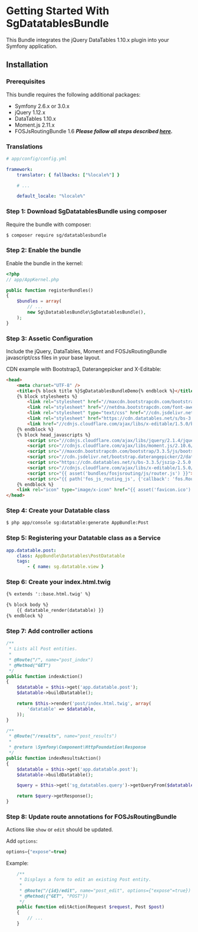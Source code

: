 # Getting Started With SgDatatablesBundle

This Bundle integrates the jQuery DataTables 1.10.x plugin into your Symfony application.

## Installation

### Prerequisites

This bundle requires the following additional packages:

* Symfony 2.6.x or 3.0.x
* jQuery 1.12.x
* DataTables 1.10.x
* Moment.js 2.11.x
* FOSJsRoutingBundle 1.6 ***Please follow all steps described [here](https://github.com/FriendsOfSymfony/FOSJsRoutingBundle/blob/master/Resources/doc/index.md).***

### Translations

``` yaml
# app/config/config.yml

framework:
    translator: { fallbacks: ["%locale%"] }

    # ...

    default_locale: "%locale%"
```

### Step 1: Download SgDatatablesBundle using composer

Require the bundle with composer:

``` bash
$ composer require sg/datatablesbundle
```

### Step 2: Enable the bundle

Enable the bundle in the kernel:

``` php
<?php
// app/AppKernel.php

public function registerBundles()
{
    $bundles = array(
        // ...
        new Sg\DatatablesBundle\SgDatatablesBundle(),
    );
}
```

### Step 3: Assetic Configuration

Include the jQuery, DataTables, Moment and FOSJsRoutingBundle javascript/css files in your base layout.

CDN example with Bootstrap3, Daterangepicker and X-Editable:

```html
<head>
    <meta charset="UTF-8" />
    <title>{% block title %}SgDatatablesBundleDemo{% endblock %}</title>
    {% block stylesheets %}
        <link rel="stylesheet" href="//maxcdn.bootstrapcdn.com/bootstrap/3.3.5/css/bootstrap.min.css">
        <link rel="stylesheet" href="//netdna.bootstrapcdn.com/font-awesome/4.3.0/css/font-awesome.min.css">
        <link rel="stylesheet" type="text/css" href="//cdn.jsdelivr.net/bootstrap.daterangepicker/2/daterangepicker.css">
        <link rel="stylesheet" href="https://cdn.datatables.net/s/bs-3.3.5/jszip-2.5.0,pdfmake-0.1.18,dt-1.10.10,b-1.1.0,b-colvis-1.1.0,b-flash-1.1.0,b-html5-1.1.0,b-print-1.1.0,r-2.0.0/datatables.min.css">
        <link href="//cdnjs.cloudflare.com/ajax/libs/x-editable/1.5.0/bootstrap3-editable/css/bootstrap-editable.css" rel="stylesheet"/>
    {% endblock %}
    {% block head_javascripts %}
        <script src="//cdnjs.cloudflare.com/ajax/libs/jquery/2.1.4/jquery.min.js"></script>
        <script src="//cdnjs.cloudflare.com/ajax/libs/moment.js/2.10.6/moment-with-locales.min.js"></script>
        <script src="//maxcdn.bootstrapcdn.com/bootstrap/3.3.5/js/bootstrap.min.js"></script>
        <script src="//cdn.jsdelivr.net/bootstrap.daterangepicker/2/daterangepicker.js"></script>
        <script src="https://cdn.datatables.net/s/bs-3.3.5/jszip-2.5.0,pdfmake-0.1.18,dt-1.10.10,b-1.1.0,b-colvis-1.1.0,b-flash-1.1.0,b-html5-1.1.0,b-print-1.1.0,r-2.0.0/datatables.min.js"></script>
        <script src="//cdnjs.cloudflare.com/ajax/libs/x-editable/1.5.0/bootstrap3-editable/js/bootstrap-editable.min.js"></script>
        <script src="{{ asset('bundles/fosjsrouting/js/router.js') }}"></script>
        <script src="{{ path('fos_js_routing_js', {'callback': 'fos.Router.setData'}) }}"></script>
    {% endblock %}
    <link rel="icon" type="image/x-icon" href="{{ asset('favicon.ico') }}" />
</head>
```

### Step 4: Create your Datatable class

``` bash
$ php app/console sg:datatable:generate AppBundle:Post
```

### Step 5: Registering your Datatable class as a Service

```yaml
app.datatable.post:
    class: AppBundle\Datatables\PostDatatable
    tags:
        - { name: sg.datatable.view }
```

### Step 6: Create your index.html.twig

```html
{% extends '::base.html.twig' %}

{% block body %}
    {{ datatable_render(datatable) }}
{% endblock %}
```

### Step 7: Add controller actions

```php
/**
 * Lists all Post entities.
 *
 * @Route("/", name="post_index")
 * @Method("GET")
 */
public function indexAction()
{
    $datatable = $this->get('app.datatable.post');
    $datatable->buildDatatable();

    return $this->render('post/index.html.twig', array(
        'datatable' => $datatable,
    ));
}

/**
 * @Route("/results", name="post_results")
 *
 * @return \Symfony\Component\HttpFoundation\Response
 */
public function indexResultsAction()
{
    $datatable = $this->get('app.datatable.post');
    $datatable->buildDatatable();

    $query = $this->get('sg_datatables.query')->getQueryFrom($datatable);

    return $query->getResponse();
}
```

### Step 8: Update route annotations for FOSJsRoutingBundle 

Actions like `show` or `edit` should be updated. 

Add `options`: 

```php
options={"expose"=true}
```

Example: 

```php
    /**
     * Displays a form to edit an existing Post entity.
     *
     * @Route("/{id}/edit", name="post_edit", options={"expose"=true})
     * @Method({"GET", "POST"})
     */
    public function editAction(Request $request, Post $post)
    {
        // ...
    }
```
